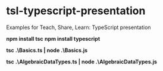 # tsl-typescript-presentation
Examples for Teach, Share, Learn: TypeScript presentation

**npm install tsc**
**npm install typescript**

**tsc .\Basics.ts | node .\Basics.js**

**tsc .\AlgebraicDataTypes.ts | node .\AlgebraicDataTypes.js**
